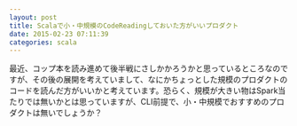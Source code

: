 ```yaml
---
layout: post
title: Scalaで小・中規模のCodeReadingしておいた方がいいプロダクト
date: 2015-02-23 07:11:39
categories: scala
---
```

<!-- {% raw %} -->
<p>最近、コップ本を読み進めて後半戦にさしかかろうかと思っているところなのですが、その後の展開を考えていまして、なにかちょっとした規模のプロダクトのコードを読んだ方がいいかと考えています。恐らく、規模が大きい物はSpark当たりでは無いかとは思っていますが、CLI前提で、小・中規模でおすすめのプロダクトは無いでしょうか？</p>
<!-- {% endraw %} -->
